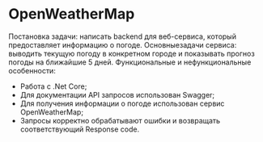 # OpenWeatherMap
Постановка задачи: написать backend для веб-сервиса, который 
предоставляет информацию о погоде. 
Основныезадачи сервиса: выводить текущую погоду в
конкретном городе и показывать прогноз погоды на 
ближайшие 5 дней.
Функциональные и нефункциональные особенности:
- Работа с .Net Core;
- Для документации API запросов использован Swagger;
- Для получения информации о погоде использован сервис
OpenWeatherMap;
- Запросы корректно обрабатывают ошибки и возвращать
соответствующий Response code.
